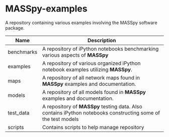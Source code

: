 # MASSpy-examples
A repository containing various examples involving the MASSpy software package.

Name          | Description
------------- | --------------------------------------------------------------------------------------------------
benchmarks    | A repository of iPython notebooks benchmarking various aspects of **MASSpy**
examples      | A repository of various organized iPython notebook examples utilizing **MASSpy**. 
maps          | A repository of all network maps found in **MASSpy** examples and documentation.
models        | A repository of all models found in **MASSpy** examples and documentation.
test_data     | A repository of **MASSpy** testing data. Also contains iPython notebooks constructing some of the test models
scripts       | Contains scripts to help manage repository 
